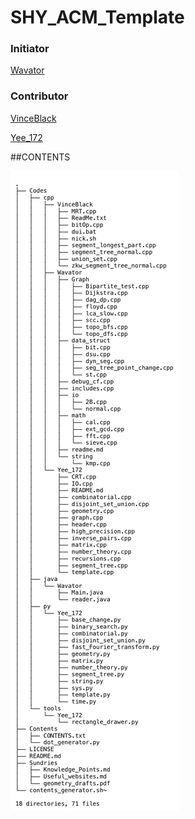 # SHY_ACM_Template

### Initiator

[Wavator](http://codeforces.com/profile/Wavator)

### Contributor

[VinceBlack](http://codeforces.com/profile/VinceBlack)

[Yee_172](https://github.com/Yee172)



##CONTENTS

![CONTENT](./Contents/CONTENT.png)

